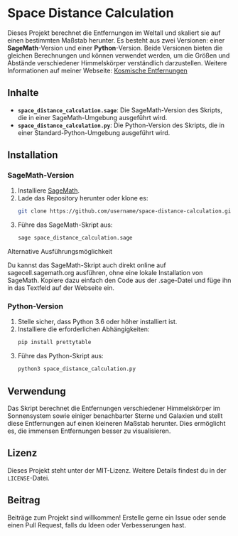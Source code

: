 # Space Distance Calculation

Dieses Projekt berechnet die Entfernungen im Weltall und skaliert sie auf einen bestimmten Maßstab herunter. Es besteht aus zwei Versionen: einer **SageMath**-Version und einer **Python**-Version. Beide Versionen bieten die gleichen Berechnungen und können verwendet werden, um die Größen und Abstände verschiedener Himmelskörper verständlich darzustellen.
Weitere Informationen auf meiner Webseite: [Kosmische Entfernungen](https://dr-liebau.de/kosmische-entfernungen/)


## Inhalte

- **`space_distance_calculation.sage`**: Die SageMath-Version des Skripts, die in einer SageMath-Umgebung ausgeführt wird.
- **`space_distance_calculation.py`**: Die Python-Version des Skripts, die in einer Standard-Python-Umgebung ausgeführt wird.

## Installation

### SageMath-Version

1. Installiere [SageMath](https://www.sagemath.org/).
2. Lade das Repository herunter oder klone es:
   ```bash
   git clone https://github.com/username/space-distance-calculation.git
   ```
3. Führe das SageMath-Skript aus:
   ```bash
   sage space_distance_calculation.sage
   ```
Alternative Ausführungsmöglichkeit

Du kannst das SageMath-Skript auch direkt online auf sagecell.sagemath.org ausführen, ohne eine lokale Installation von SageMath. Kopiere dazu einfach den Code aus der .sage-Datei und füge ihn in das Textfeld auf der Webseite ein.   

### Python-Version

1. Stelle sicher, dass Python 3.6 oder höher installiert ist.
2. Installiere die erforderlichen Abhängigkeiten:
   ```bash
   pip install prettytable
   ```
3. Führe das Python-Skript aus:
   ```bash
   python3 space_distance_calculation.py
   ```

## Verwendung

Das Skript berechnet die Entfernungen verschiedener Himmelskörper im Sonnensystem sowie einiger benachbarter Sterne und Galaxien und stellt diese Entfernungen auf einen kleineren Maßstab herunter. Dies ermöglicht es, die immensen Entfernungen besser zu visualisieren.


## Lizenz

Dieses Projekt steht unter der MIT-Lizenz. Weitere Details findest du in der `LICENSE`-Datei.

## Beitrag

Beiträge zum Projekt sind willkommen! Erstelle gerne ein Issue oder sende einen Pull Request, falls du Ideen oder Verbesserungen hast.

